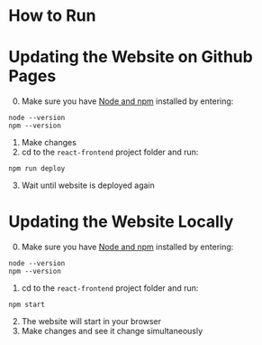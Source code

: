 # How to Run


# Updating the Website on Github Pages
0. Make sure you have [Node and npm](https://nodejs.org/en/download/) installed by entering:
```
node --version
npm --version
```
1. Make changes
2. cd to the `react-frontend` project folder and run:
```
npm run deploy
```
3. Wait until website is deployed again

# Updating the Website Locally
0. Make sure you have [Node and npm](https://nodejs.org/en/download/) installed by entering:
```
node --version
npm --version
```
1. cd to the `react-frontend` project folder and run:
```
npm start
```
2. The website will start in your browser
3. Make changes and see it change simultaneously
